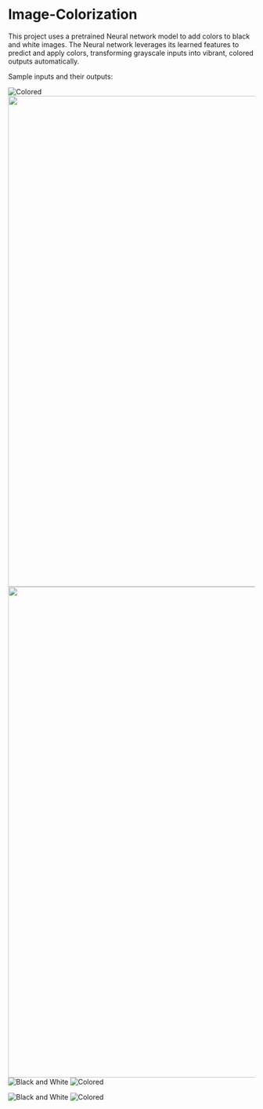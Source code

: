 # Image-Colorization

This project uses a pretrained Neural network model to add colors to black and white images. The Neural network leverages its learned features to predict and apply colors, transforming grayscale inputs into vibrant, colored outputs automatically.

Sample inputs and their outputs:

![Colored](sample/eiffel_colored.png)
<img align="left" width="1000" height="1000" src="sample/your_img_file_name.jpg">
<img align="left" width="1000" height="1000" src="sample/eiffel_colored.png">

![Black and White](sample/lion.jpg)   ![Colored](sample/lion_colored.png)

![Black and White](sample/rose.jpg)   ![Colored](sample/rose_colored.png)
